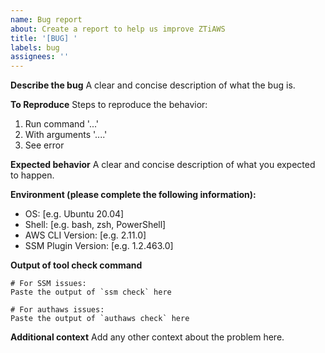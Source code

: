 ```yaml
---
name: Bug report
about: Create a report to help us improve ZTiAWS
title: '[BUG] '
labels: bug
assignees: ''
---
```

**Describe the bug**
A clear and concise description of what the bug is.

**To Reproduce**
Steps to reproduce the behavior:
1. Run command '...'
2. With arguments '....'
3. See error

**Expected behavior**
A clear and concise description of what you expected to happen.

**Environment (please complete the following information):**
 - OS: [e.g. Ubuntu 20.04]
 - Shell: [e.g. bash, zsh, PowerShell]
 - AWS CLI Version: [e.g. 2.11.0]
 - SSM Plugin Version: [e.g. 1.2.463.0]

**Output of tool check command**
```
# For SSM issues:
Paste the output of `ssm check` here

# For authaws issues:
Paste the output of `authaws check` here
```

**Additional context**
Add any other context about the problem here.